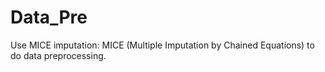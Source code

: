 # Data_Pre
Use MICE imputation: MICE (Multiple Imputation by Chained Equations) to do data preprocessing.
